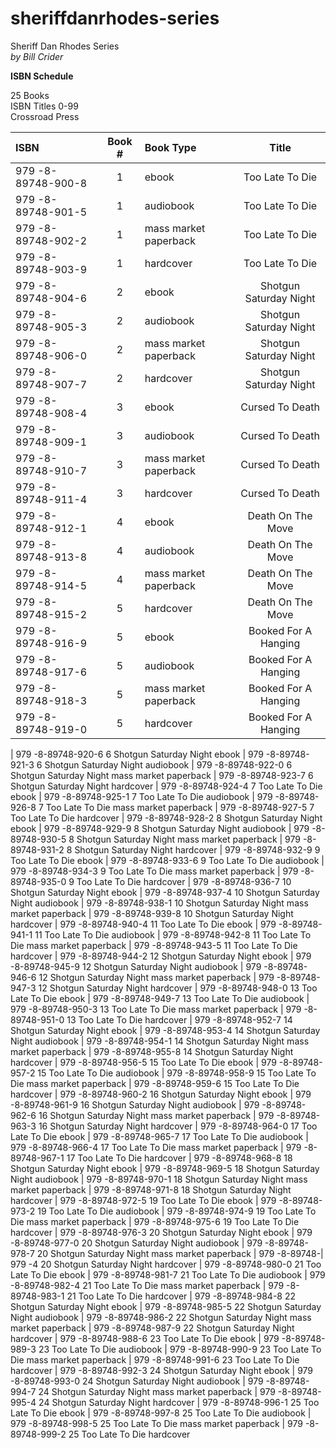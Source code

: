 # sheriffdanrhodes-series
Sheriff Dan Rhodes Series  
*by Bill Crider*
    
**ISBN Schedule**  
  
25 Books  
ISBN Titles 0-99  
Crossroad Press  
  

| ISBN               | Book # |      Book Type         | Title                      |
| :-----------       | :---:  |       :---------       | :-------------------------:| 
| 979 -8-89748-900-8 |	1     | ebook                  | Too Late To Die            |  
| 979 -8-89748-901-5 |	1     | audiobook              | Too Late To Die            |
| 979 -8-89748-902-2 |	1     | mass market paperback  | Too Late To Die            | 
| 979 -8-89748-903-9 |	1     | hardcover              | Too Late To Die            | 
| 979 -8-89748-904-6 |	2     | ebook                  | Shotgun Saturday Night     | 
| 979 -8-89748-905-3 |	2     | audiobook              | Shotgun Saturday Night     | 
| 979 -8-89748-906-0 |	2     | mass market paperback  | Shotgun Saturday Night     | 
| 979 -8-89748-907-7 |	2     | hardcover              | Shotgun Saturday Night     | 
| 979 -8-89748-908-4 |	3     | ebook                  | Cursed To Death            | 
| 979 -8-89748-909-1 |	3     | audiobook              | Cursed To Death            | 
| 979 -8-89748-910-7 |	3     | mass market paperback  | Cursed To Death            | 
| 979 -8-89748-911-4 |	3     | hardcover              | Cursed To Death            | 
| 979 -8-89748-912-1 |	4     | ebook                  | Death On The Move          | 
| 979 -8-89748-913-8 |	4     | audiobook              | Death On The Move          |  
| 979 -8-89748-914-5 |	4     | mass market paperback  | Death On The Move          | 
| 979 -8-89748-915-2 |	5     | hardcover              | Death On The Move          | 
| 979 -8-89748-916-9 |	5     | ebook                  | Booked For A Hanging       | 
| 979 -8-89748-917-6 |	5     | audiobook              | Booked For A Hanging       |  
| 979 -8-89748-918-3 |	5     | mass market paperback  | Booked For A Hanging       |  
| 979 -8-89748-919-0 |	5     | hardcover              | Booked For A Hanging       | 

| 979 -8-89748-920-6	6	Shotgun Saturday Night	ebook
| 979 -8-89748-921-3	6	Shotgun Saturday Night	audiobook
| 979 -8-89748-922-0	6	Shotgun Saturday Night	mass market paperback
| 979 -8-89748-923-7	6	Shotgun Saturday Night	hardcover
| 979 -8-89748-924-4	7	Too Late To Die	ebook
| 979 -8-89748-925-1	7	Too Late To Die	audiobook
| 979 -8-89748-926-8	7	Too Late To Die	mass market paperback
| 979 -8-89748-927-5	7	Too Late To Die	hardcover
| 979 -8-89748-928-2	8	Shotgun Saturday Night	ebook
| 979 -8-89748-929-9	8	Shotgun Saturday Night	audiobook
| 979 -8-89748-930-5	8	Shotgun Saturday Night	mass market paperback
| 979 -8-89748-931-2	8	Shotgun Saturday Night	hardcover
| 979 -8-89748-932-9	9	Too Late To Die	ebook
| 979 -8-89748-933-6	9	Too Late To Die	audiobook
| 979 -8-89748-934-3	9	Too Late To Die	mass market paperback
| 979 -8-89748-935-0	9	Too Late To Die	hardcover
| 979 -8-89748-936-7	10	Shotgun Saturday Night	ebook
| 979 -8-89748-937-4	10	Shotgun Saturday Night	audiobook
| 979 -8-89748-938-1	10	Shotgun Saturday Night	mass market paperback
| 979 -8-89748-939-8	10	Shotgun Saturday Night	hardcover
| 979 -8-89748-940-4	11	Too Late To Die	ebook
| 979 -8-89748-941-1	11	Too Late To Die	audiobook
| 979 -8-89748-942-8	11	Too Late To Die	mass market paperback
| 979 -8-89748-943-5	11	Too Late To Die	hardcover
| 979 -8-89748-944-2	12	Shotgun Saturday Night	ebook
| 979 -8-89748-945-9	12	Shotgun Saturday Night	audiobook
| 979 -8-89748-946-6	12	Shotgun Saturday Night	mass market paperback
| 979 -8-89748-947-3	12	Shotgun Saturday Night	hardcover
| 979 -8-89748-948-0	13	Too Late To Die	ebook
| 979 -8-89748-949-7	13	Too Late To Die	audiobook
| 979 -8-89748-950-3	13	Too Late To Die	mass market paperback
| 979 -8-89748-951-0	13	Too Late To Die	hardcover
| 979 -8-89748-952-7	14	Shotgun Saturday Night	ebook
| 979 -8-89748-953-4	14	Shotgun Saturday Night	audiobook
| 979 -8-89748-954-1	14	Shotgun Saturday Night	mass market paperback
| 979 -8-89748-955-8	14	Shotgun Saturday Night	hardcover
| 979 -8-89748-956-5	15	Too Late To Die	ebook
| 979 -8-89748-957-2	15	Too Late To Die	audiobook
| 979 -8-89748-958-9	15	Too Late To Die	mass market paperback
| 979 -8-89748-959-6	15	Too Late To Die	hardcover
| 979 -8-89748-960-2	16	Shotgun Saturday Night	ebook
| 979 -8-89748-961-9	16	Shotgun Saturday Night	audiobook
| 979 -8-89748-962-6	16	Shotgun Saturday Night	mass market paperback
| 979 -8-89748-963-3	16	Shotgun Saturday Night	hardcover
| 979 -8-89748-964-0	17	Too Late To Die	ebook
| 979 -8-89748-965-7	17	Too Late To Die	audiobook
| 979 -8-89748-966-4	17	Too Late To Die	mass market paperback
| 979 -8-89748-967-1	17	Too Late To Die	hardcover
| 979 -8-89748-968-8	18	Shotgun Saturday Night	ebook
| 979 -8-89748-969-5	18	Shotgun Saturday Night	audiobook
| 979 -8-89748-970-1	18	Shotgun Saturday Night	mass market paperback
| 979 -8-89748-971-8	18	Shotgun Saturday Night	hardcover
| 979 -8-89748-972-5	19	Too Late To Die	ebook
| 979 -8-89748-973-2	19	Too Late To Die	audiobook
| 979 -8-89748-974-9	19	Too Late To Die	mass market paperback
| 979 -8-89748-975-6	19	Too Late To Die	hardcover
| 979 -8-89748-976-3	20	Shotgun Saturday Night	ebook
| 979 -8-89748-977-0	20	Shotgun Saturday Night	audiobook
| 979 -8-89748-978-7	20	Shotgun Saturday Night	mass market paperback
| 979 -8-89748-| 979 -4	20	Shotgun Saturday Night	hardcover
| 979 -8-89748-980-0	21	Too Late To Die	ebook
| 979 -8-89748-981-7	21	Too Late To Die	audiobook
| 979 -8-89748-982-4	21	Too Late To Die	mass market paperback
| 979 -8-89748-983-1	21	Too Late To Die	hardcover
| 979 -8-89748-984-8	22	Shotgun Saturday Night	ebook
| 979 -8-89748-985-5	22	Shotgun Saturday Night	audiobook
| 979 -8-89748-986-2	22	Shotgun Saturday Night	mass market paperback
| 979 -8-89748-987-9	22	Shotgun Saturday Night	hardcover
| 979 -8-89748-988-6	23	Too Late To Die	ebook
| 979 -8-89748-989-3	23	Too Late To Die	audiobook
| 979 -8-89748-990-9	23	Too Late To Die	mass market paperback
| 979 -8-89748-991-6	23	Too Late To Die	hardcover
| 979 -8-89748-992-3	24	Shotgun Saturday Night	ebook
| 979 -8-89748-993-0	24	Shotgun Saturday Night	audiobook
| 979 -8-89748-994-7	24	Shotgun Saturday Night	mass market paperback
| 979 -8-89748-995-4	24	Shotgun Saturday Night	hardcover
| 979 -8-89748-996-1	25	Too Late To Die	ebook
| 979 -8-89748-997-8	25	Too Late To Die	audiobook
| 979 -8-89748-998-5	25	Too Late To Die	mass market paperback
| 979 -8-89748-999-2	25	Too Late To Die	hardcover